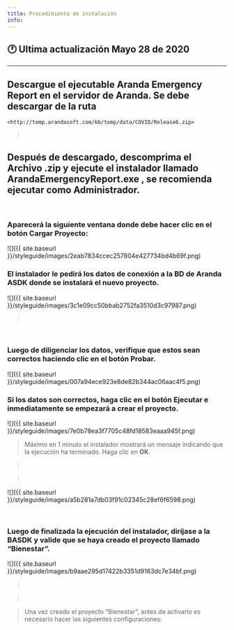 ```yaml
---
title: Procedimiento de instalación
info:
---
```

## 🕐 Ultima actualización Mayo 28 de 2020
<hr>




## Descargue el ejecutable Aranda Emergency Report en el servidor de Aranda. Se debe descargar de la ruta

    <http://temp.arandasoft.com/kb/temp/data/COVID/Release6.zip>  

>    

## Después de descargado, descomprima el Archivo .zip y ejecute el instalador llamado ArandaEmergencyReport.exe , se recomienda ejecutar como Administrador. 

   

### Aparecerá la siguiente ventana donde debe hacer clic en el botón **Cargar Proyecto**:

![]({{ site.baseurl }}/styleguide/images/2eab7834ccec257804e427734bd4b69f.png)

>

### El instalador le pedirá los datos de conexión a la BD de Aranda ASDK donde se instalará el nuevo proyecto. 

![]({{ site.baseurl }}/styleguide/images/3c1e09cc50bbab2752fa3510d3c97987.png)

>    

 

###  Luego de diligenciar los datos, verifique que estos sean correctos haciendo clic en el botón **Probar**. 

![]({{ site.baseurl }}/styleguide/images/007a94ece923e8de82b344ac06aac4f5.png)

>

###  Si los datos son correctos, haga clic en el botón **Ejecutar** e inmediatamente se empezará a crear el proyecto.

![]({{ site.baseurl }}/styleguide/images/7e0b78ea3f7705c48fd18583eaaa945f.png)

>   Máximo en 1 minuto el instalador mostrará un mensaje indicando que la
>   ejecución ha terminado. Haga clic en **OK**. 

>    

>    

![]({{ site.baseurl }}/styleguide/images/a5b281a7db03f91c02345c28ef6f6598.png)

 

### Luego de finalizada la ejecución del instalador, diríjase a la BASDK y valide que se haya creado el proyecto llamado “Bienestar”.

![]({{ site.baseurl }}/styleguide/images/b9aae295d17422b3351d9163dc7e34bf.png)

>    

>    

>   Una vez creado el proyecto “Bienestar”, antes de activarlo es necesario
>   hacer las siguientes configuraciones: 

